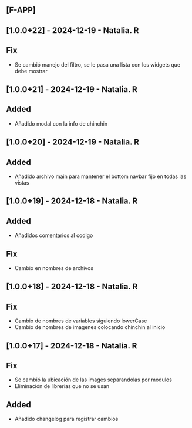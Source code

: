 ## [F-APP]

## [1.0.0+22] - 2024-12-19 - Natalia. R

## Fix

- Se cambió manejo del filtro, se le pasa una lista con los widgets que debe mostrar

## [1.0.0+21] - 2024-12-19 - Natalia. R

## Added

- Añadido modal con la info de chinchin

## [1.0.0+20] - 2024-12-19 - Natalia. R

## Added

- Añadido archivo main para mantener el bottom navbar fijo en todas las vistas

## [1.0.0+19] - 2024-12-18 - Natalia. R

## Added

- Añadidos comentarios al codigo

## Fix

- Cambio en nombres de archivos

## [1.0.0+18] - 2024-12-18 - Natalia. R

## Fix

- Cambio de nombres de variables siguiendo lowerCase
- Cambio de nombres de imagenes colocando chinchin al inicio

## [1.0.0+17] - 2024-12-18 - Natalia. R

## Fix

- Se cambió la ubicación de las images separandolas por modulos
- Eliminación de librerias que no se usan

## Added

- Añadido changelog para registrar cambios